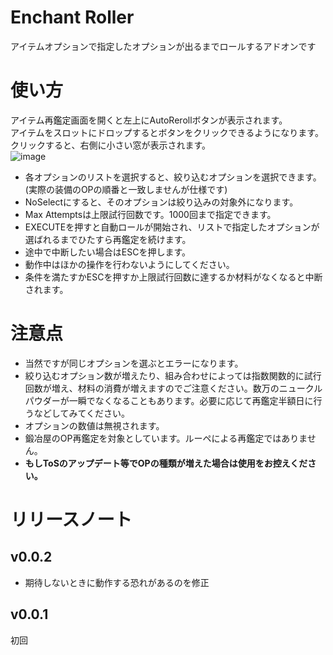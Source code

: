 # Enchant Roller
アイテムオプションで指定したオプションが出るまでロールするアドオンです
# 使い方
アイテム再鑑定画面を開くと左上にAutoRerollボタンが表示されます。  
アイテムをスロットにドロップするとボタンをクリックできるようになります。  
クリックすると、右側に小さい窓が表示されます。  
![image](https://user-images.githubusercontent.com/50558182/92331113-1f1a9400-f0af-11ea-8324-44e24e1b7cc7.png)

* 各オプションのリストを選択すると、絞り込むオプションを選択できます。(実際の装備のOPの順番と一致しませんが仕様です)
* NoSelectにすると、そのオプションは絞り込みの対象外になります。  
* Max Attemptsは上限試行回数です。1000回まで指定できます。  
* EXECUTEを押すと自動ロールが開始され、リストで指定したオプションが選ばれるまでひたすら再鑑定を続けます。  
* 途中で中断したい場合はESCを押します。
* 動作中はほかの操作を行わないようにしてください。
* 条件を満たすかESCを押すか上限試行回数に達するか材料がなくなると中断されます。

# 注意点
* 当然ですが同じオプションを選ぶとエラーになります。
* 絞り込むオプション数が増えたり、組み合わせによっては指数関数的に試行回数が増え、材料の消費が増えますのでご注意ください。数万のニュークルパウダーが一瞬でなくなることもあります。必要に応じて再鑑定半額日に行うなどしてみてください。
* オプションの数値は無視されます。
* 鍛冶屋のOP再鑑定を対象としています。ルーペによる再鑑定ではありません。
* __もしToSのアップデート等でOPの種類が増えた場合は使用をお控えください。__
# リリースノート
## v0.0.2
* 期待しないときに動作する恐れがあるのを修正
## v0.0.1
初回
